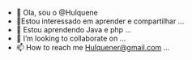 - 👋 Ola, sou o @Hulquene
- 👀Estou interessado em aprender e compartilhar  ...
- 🌱 Estou aprendendo Java e php  ...
- 💞️ I’m looking to collaborate on ...
- 📫 How to reach me Hulquener@gmail.com ...

<!---
Hulquene/Hulquene is a ✨ special ✨ repository because its `README.md` (this file) appears on your GitHub profile.
You can click the Preview link to take a look at your changes.
--->
